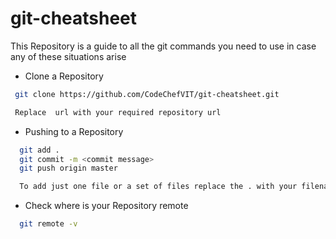 # git-cheatsheet

This Repository is a guide to all the git commands you need to use in case any of these situations arise

- Clone a Repository
```sh
 git clone https://github.com/CodeChefVIT/git-cheatsheet.git

 Replace  url with your required repository url  
```

- Pushing to a Repository
```sh
  git add .
  git commit -m <commit message>
  git push origin master

  To add just one file or a set of files replace the . with your filename in first command
```

- Check where is your Repository remote 
```sh
  git remote -v
```

